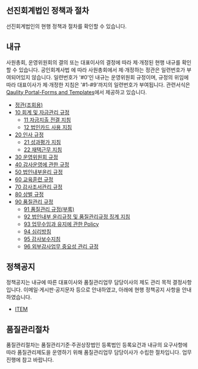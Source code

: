 ## 선진회계법인 정책과 절차

선진회계법인의 현행 정책과 절차를 확인할 수 있습니다.

## 내규

사원총회, 운영위원회의 결의 또는 대표이사의 결정에 따라 제·개정된 현행 내규를 확인할 수 있습니다. 공인회계사법 에 따라 사원총회에서 제·개정하는 정관은 일련번호가 부여되어있지 않습니다. 일련번호가 '#0'인 내규는 운영위원회 규정이며, 규정의 위임에 따라 대표이사가 제·개정한 지침은 '#1-#9'까지의 일련번호가 부여됩니다. 관련서식은 [Qaulity Portal-Forms and Templates](https://sjacc-quality-portal.com/forms)에서 제공하고 있습니다.

* [정관(조회용)]()
* [10 회계 및 자금관리 규정]()
    * [11 자금지출 전결 지침]()
    * [12 법인카드 사용 지침]()
* [20 인사 규정]()
    * [21 성과평가 지침]()
    * [22 재택근무 지침]()
* [30 운영위원회 규정]()
* [40 감사운영에 관한 규정]()
* [50 법인내부윤리 규정]()
* [60 교육훈련 규정]()
* [70 감사조서관리 규정]()
* [80 상벌 규정]()
* [90 품질관리 규정](./policy/90-%ED%92%88%EC%A7%88%EA%B4%80%EB%A6%AC%EA%B7%9C%EC%A0%95.md)
    * [91 품질관리 규정(부록)]()
    * [92 법인내부 윤리규정 및 품질관리규정 징계 지침]()
    * [93 업무수임과 유지에 관한 Policy]()
    * [94 심리방침]()
    * [95 감사보수지침]()
    * [96 외부감사업무 중요성 관리 규정]()

## 정책공지

정책공지는 내규에 따른 대표이사와 품질관리업무 담당이사의 제도 관리 목적 결정사항입니다. 이메일·게시판·공지문자 등으로 안내하였고, 아래에 현행 정책공지 사항을 안내하였습니다.

* [ITEM]()


## 품질관리절차

품질관리절차는 품질관리기준·주권상장법인 등록법인 등록요건과 내규의 요구사항에 따라 품질관리제도을 운영하기 위해 품질관리업무 담당이사가 수립한 절차입니다. 업무 진행에 참고 바랍니다.

